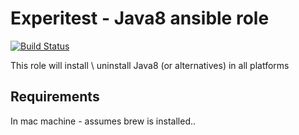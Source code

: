 Experitest - Java8 ansible role
=========

[![Build Status](https://travis-ci.org/ExperitestOfficial/ansible-role-java8.svg?branch=master)](https://travis-ci.org/ExperitestOfficial/ansible-role-java8)

This role will install \ uninstall Java8 (or alternatives) in all platforms

Requirements
------------

In mac machine - assumes brew is installed..

